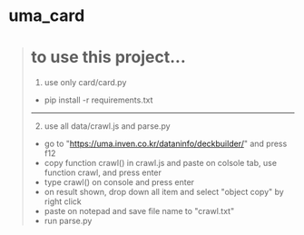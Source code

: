 # uma_card
> # to use this project...
>  1. use only card/card.py
>  + pip install -r requirements.txt
> ---
>  2. use all data/crawl.js and parse.py
> + go to "https://uma.inven.co.kr/dataninfo/deckbuilder/" and press f12
> + copy function  crawl()  in crawl.js and paste on colsole tab, use function crawl, and press enter
> + type  crawl()  on console and press enter
> + on result shown, drop down all item and select "object copy" by right click 
> + paste on notepad and save file name to  "crawl.txt"
> + run parse.py
